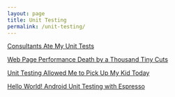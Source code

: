 ```yaml
---
layout: page
title: Unit Testing
permalink: /unit-testing/
---
```

[Consultants Ate My Unit Tests](http://metroize.com/consultants-ate-my-unit-tests/)

[Web Page Performance Death by a Thousand Tiny Cuts](http://metroize.com/web-page-performance-death-by-a-thousand-tiny-cuts/)

[Unit Testing Allowed Me to Pick Up My Kid Today](http://metroize.com/unit-testing-allowed-me-to-pick-up-my-kid-today/)

[Hello World! Android Unit Testing with Espresso](http://metroize.com/hello-world-android-unit-test/)
